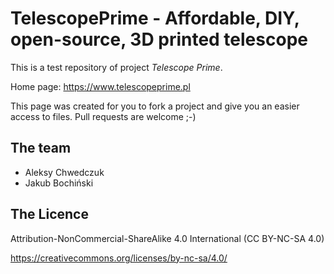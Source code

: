 # TelescopePrime - Affordable, DIY, open-source, 3D printed telescope

This is a test repository of project *Telescope Prime*.

Home page: https://www.telescopeprime.pl

This page was created for you to fork a project and give you an easier access to files. Pull requests are welcome ;-) 

## The team

- Aleksy Chwedczuk
- Jakub Bochiński

## The Licence

Attribution-NonCommercial-ShareAlike 4.0 International (CC BY-NC-SA 4.0)

https://creativecommons.org/licenses/by-nc-sa/4.0/


